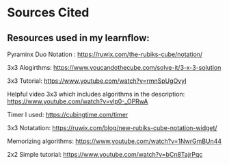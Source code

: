 <h1>Sources Cited</h1>
<h2>Resources used in my learnflow:</h2>

Pyraminx Duo Notation : https://ruwix.com/the-rubiks-cube/notation/

3x3 Alogirthms: https://www.youcandothecube.com/solve-it/3-x-3-solution

3x3 Tutorial: https://www.youtube.com/watch?v=rmnSpUgOvyI

Helpful video 3x3 which includes algorithms in the description: https://www.youtube.com/watch?v=vlp0-_OPRwA

Timer I used: https://cubingtime.com/timer

3x3 Notatation: https://ruwix.com/blog/new-rubiks-cube-notation-widget/

Memorizing algorithms: https://www.youtube.com/watch?v=1NwrGmBUn44

2x2 Simple tutorial: https://www.youtube.com/watch?v=bCn8TajrPqc
